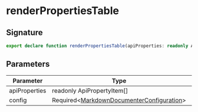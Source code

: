 
# renderPropertiesTable

## Signature

```typescript
export declare function renderPropertiesTable(apiProperties: readonly ApiPropertyItem[], config: Required<MarkdownDocumenterConfiguration>): DocTable | undefined;
```

## Parameters

|  Parameter | Type | Description |
|  --- | --- | --- |
|  apiProperties | readonly ApiPropertyItem\[\] |  |
|  config | Required&lt;[MarkdownDocumenterConfiguration](docs/api-markdown-documenter/markdowndocumenterconfiguration-interface)<!-- -->&gt; |  |

